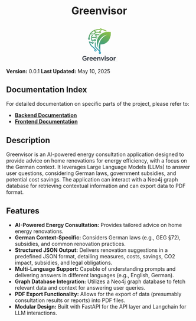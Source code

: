 <h1 align="center">Greenvisor</h1>

<div align="center">
  <img src="./images/greenvisor_logo.png" alt="Greenvisor Logo" width="20%" />
</div>

**Version:** 0.0.1
**Last Updated:** May 10, 2025

## Documentation Index

For detailed documentation on specific parts of the project, please refer to:

* [**Backend Documentation**](./backend/README.md)
* [**Frontend Documentation**](./frontend/README.md)

## Description

Greenvisor is an AI-powered energy consultation application designed to provide advice on home renovations for energy efficiency, with a focus on the German context. It leverages Large Language Models (LLMs) to answer user questions, considering German laws, government subsidies, and potential cost savings. The application can interact with a Neo4j graph database for retrieving contextual information and can export data to PDF format.

## Features

* **AI-Powered Energy Consultation:** Provides tailored advice on home energy renovations.
* **German Context-Specific:** Considers German laws (e.g., GEG §72), subsidies, and common renovation practices.
* **Structured JSON Output:** Delivers renovation suggestions in a predefined JSON format, detailing measures, costs, savings, CO2 impact, subsidies, and legal obligations.
* **Multi-Language Support:** Capable of understanding prompts and delivering answers in different languages (e.g., English, German).
* **Graph Database Integration:** Utilizes a Neo4j graph database to fetch relevant data and context for answering user queries.
* **PDF Export Functionality:** Allows for the export of data (presumably consultation results or reports) into PDF files.
* **Modular Design:** Built with FastAPI for the API layer and Langchain for LLM interactions.